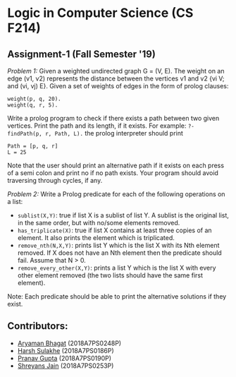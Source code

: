 # Logic in Computer Science (CS F214) 
## Assignment-1 (Fall Semester '19)

*Problem 1:*
Given a weighted undirected graph G = (V, E). The weight on an edge (v1, v2) represents the distance between the vertices v1 and v2 {vi V; and (vi, vj) E}. Given a set of weights of edges in the form of prolog clauses:
```
weight(p, q, 20).
weight(q, r, 5).
```
Write a prolog program to check if there exists a path between two given vertices. Print the path and its length, if it exists. For example:
`?- findPath(p, r, Path, L).`
the prolog interpreter should print
```
Path = [p, q, r]
L = 25
```
Note that the user should print an alternative path if it exists on each press of a semi colon and print no if no path exists.
Your program should avoid traversing through cycles, if any.  

*Problem 2:*
Write a Prolog predicate for each of the following operations on a list:
  - `sublist(X,Y)`: true if list X is a sublist of list Y. A sublist is the original list, in the same order, but with no/some elements removed. 
  - `has_triplicate(X)`: true if list X contains at least three copies of an element. It also prints the element which is triplicated.
  - `remove_nth(N,X,Y)`: prints list Y which is the list X with its Nth element removed. If X does not have an Nth element then the predicate should fail. Assume that N > 0.
  - `remove_every_other(X,Y)`: prints a list Y which is the list X with every other element removed (the two lists should have the same first element). 
  
Note: Each predicate should be able to print the alternative solutions if they exist.

## Contributors:
  - [Aryaman Bhagat](https://github.com/AryamanBhagat) (2018A7PS0248P)
  - [Harsh Sulakhe](https://github.com/HarshSulakhe) (2018A7PS0186P)
  - [Pranav Gupta](https://github.com/pranagupt) (2018A7PS0190P)
  - [Shreyans Jain](https://github.com/jshreyans) (2018A7PS0253P)
  

